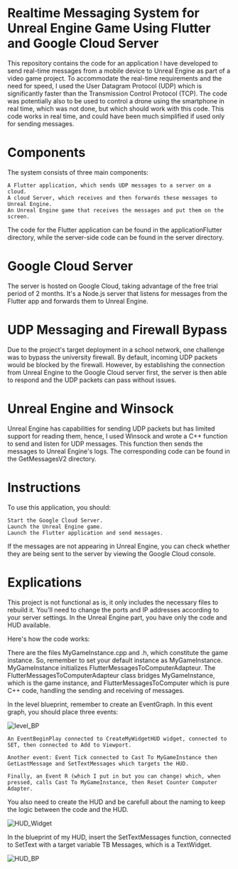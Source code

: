 # Realtime Messaging System for Unreal Engine Game Using Flutter and Google Cloud Server

This repository contains the code for an application I have developed to send real-time messages from a mobile device to Unreal Engine as part of a video game project. To accommodate the real-time requirements and the need for speed, I used the User Datagram Protocol (UDP) which is significantly faster than the Transmission Control Protocol (TCP). The code was potentially also to be used to control a drone using the smartphone in real time, which was not done, but which should work with this code. This code works in real time, and could have been much simplified if used only for sending messages.

# Components

The system consists of three main components:

    A Flutter application, which sends UDP messages to a server on a cloud.
    A cloud Server, which receives and then forwards these messages to Unreal Engine.
    An Unreal Engine game that receives the messages and put them on the screen.

The code for the Flutter application can be found in the applicationFlutter directory, while the server-side code can be found in the server directory.
# Google Cloud Server

The server is hosted on Google Cloud, taking advantage of the free trial period of 2 months. It's a Node.js server that listens for messages from the Flutter app and forwards them to Unreal Engine.

# UDP Messaging and Firewall Bypass

Due to the project's target deployment in a school network, one challenge was to bypass the university firewall. By default, incoming UDP packets would be blocked by the firewall. However, by establishing the connection from Unreal Engine to the Google Cloud server first, the server is then able to respond and the UDP packets can pass without issues.

# Unreal Engine and Winsock

Unreal Engine has capabilities for sending UDP packets but has limited support for reading them, hence, I used Winsock and wrote a C++ function to send and listen for UDP messages. This function then sends the messages to Unreal Engine's logs. The corresponding code can be found in the GetMessagesV2 directory.
# Instructions

To use this application, you should:

    Start the Google Cloud Server.
    Launch the Unreal Engine game.
    Launch the Flutter application and send messages.

If the messages are not appearing in Unreal Engine, you can check whether they are being sent to the server by viewing the Google Cloud console.

# Explications

This project is not functional as is, it only includes the necessary files to rebuild it. You'll need to change the ports and IP addresses according to your server settings. In the Unreal Engine part, you have only the code and HUD available.

Here's how the code works:

There are the files MyGameInstance.cpp and .h, which constitute the game instance. So, remember to set your default instance as MyGameInstance. MyGameInstance initializes FlutterMessagesToComputerAdapteur. The FlutterMessagesToComputerAdapteur class bridges MyGameInstance, which is the game instance, and FlutterMessagesToComputer which is pure C++ code, handling the sending and receiving of messages.

In the level blueprint, remember to create an EventGraph. In this event graph, you should place three events:

![level_BP](https://github.com/Pulkio/InternshipNorway_Network/assets/57195076/9537a8f6-06b6-4112-b873-8afe46a26d1e)

    An EventBeginPlay connected to CreateMyWidgetHUD widget, connected to SET, then connected to Add to Viewport.

    Another event: Event Tick connected to Cast To MyGameInstance then GetLastMessage and SetTextMessages which targets the HUD.

    Finally, an Event R (which I put in but you can change) which, when pressed, calls Cast To MyGameInstance, then Reset Counter Computer Adapter.
    
You also need to create the HUD and be carefull about the naming to keep the logic between the code and the HUD. 

![HUD_Widget](https://github.com/Pulkio/InternshipNorway_Network/assets/57195076/3c04967b-7fc8-4893-b736-b162b63e5c68)

In the blueprint of my HUD, insert the SetTextMessages function, connected to SetText with a target variable TB Messages, which is a TextWidget.

![HUD_BP](https://github.com/Pulkio/InternshipNorway_Network/assets/57195076/de7b6b60-d9ac-47b2-ba4b-27fc86ab90a5)
